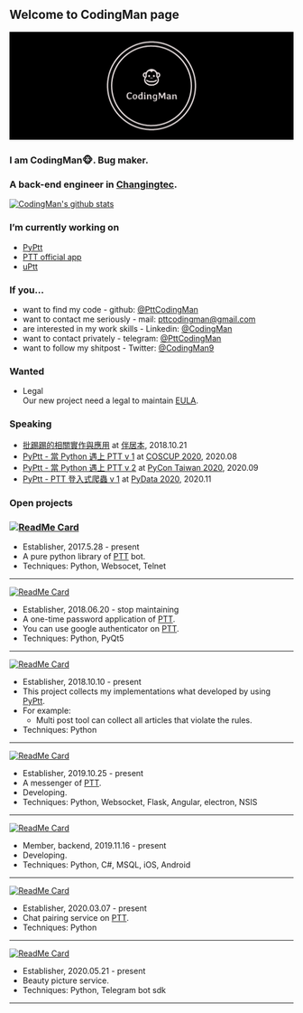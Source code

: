 ## Welcome to CodingMan page

![](https://raw.githubusercontent.com/PttCodingMan/PttCodingMan.github.io/master/logo/facebook_cover_photo_2.png)

### I am CodingMan🐵. Bug maker. 
### A back-end engineer in [Changingtec](https://www.changingtec.com/).  

[![CodingMan's github stats](https://github-readme-stats.vercel.app/api?username=PttCodingMan&count_private=true&theme=dark)](https://github.com/PttCodingMan)  

### I’m currently working on 
  * [PyPtt](https://github.com/PttCodingMan/PyPtt)
  * [PTT official app](https://github.com/Ptt-official-app)
  * [uPtt](https://github.com/uPtt-messenger/uPtt)

### If you...
* want to find my code - github: [@PttCodingMan](https://github.com/PttCodingMan)  
* want to contact me seriously - mail: [pttcodingman@gmail.com](mailto:pttcodingman@gmail.com)  
* are interested in my work skills - Linkedin: [@CodingMan](https://www.linkedin.com/in/codingman/)  
* want to contact privately - telegram: [@PttCodingMan](https://t.me/PttCodingMan)  
* want to follow my shitpost - Twitter: [@CodingMan9](https://twitter.com/CodingMan9)  

### Wanted
* Legal  
    Our new project need a legal to maintain [EULA](https://zh.wikipedia.org/wiki/%E6%9C%80%E7%BB%88%E7%94%A8%E6%88%B7%E8%AE%B8%E5%8F%AF%E5%8D%8F%E8%AE%AE).

### Speaking
* [批踢踢的相關實作與應用](https://docs.google.com/presentation/d/1aTfchLP8VzYhIBGCciC12mR-YtHqMB3a2OIOi8aFNeY/edit?usp=sharing) at [伴居本](https://chenshane911.myportfolio.com/node-website), 2018.10.21
* [PyPtt - 當 Python 遇上 PTT v 1](https://docs.google.com/presentation/d/1Uw76Lb9D3RqVS3Re5PWNBrgiO5SJOk8KqhPE3GvPjCs/edit?usp=sharing) at [COSCUP 2020](https://coscup.org/2020/), 2020.08
* [PyPtt - 當 Python 遇上 PTT v 2](https://docs.google.com/presentation/d/1FL0neHW52YWrnK9YXi1PO6B8fGqnbpKdL8R52KJkMtk/edit?usp=sharing) at [PyCon Taiwan 2020](https://tw.pycon.org/2020), 2020.09
* [PyPtt - PTT 登入式爬蟲 v 1](https://docs.google.com/presentation/d/1pLP1635nv1xt0nmLkMhLQgXtBa2wbt0f6Nma0rkqh0Q/edit?usp=sharing) at [PyData 2020](https://pydata.org/taipei2020/), 2020.11

### Open projects

### [![ReadMe Card](https://github-readme-stats.vercel.app/api/pin/?username=PttCodingMan&repo=PyPtt&theme=dark)](https://github.com/PttCodingMan/PyPtt)  
- Establisher, 2017.5.28 - present  
- A pure python library of [PTT](https://zh.wikipedia.org/wiki/%E6%89%B9%E8%B8%A2%E8%B8%A2) bot.  
- Techniques: Python, Websocet, Telnet

---
    
[![ReadMe Card](https://github-readme-stats.vercel.app/api/pin/?username=PttCodingMan&repo=PTT-One-Time-Password&theme=dark)](https://github.com/PttCodingMan/PTT-One-Time-Password)  
- Establisher, 2018.06.20 - stop maintaining    
- A one-time password application of [PTT](https://zh.wikipedia.org/wiki/%E6%89%B9%E8%B8%A2%E8%B8%A2).  
- You can use google authenticator on [PTT](https://zh.wikipedia.org/wiki/%E6%89%B9%E8%B8%A2%E8%B8%A2).  
- Techniques: Python, PyQt5

---
    
[![ReadMe Card](https://github-readme-stats.vercel.app/api/pin/?username=PttCodingMan&repo=PTT_bots&theme=dark)](https://github.com/PttCodingMan/PTT_bots)  
- Establisher, 2018.10.10 - present  
- This project collects my implementations what developed by using [PyPtt](https://github.com/PttCodingMan/PyPtt).  
- For example:  
    - Multi post tool can collect all articles that violate the rules.  
- Techniques: Python

---
 
[![ReadMe Card](https://github-readme-stats.vercel.app/api/pin/?username=uPtt-messenger&repo=uPtt&theme=dark)](https://github.com/uPtt-messenger/uPtt)  
- Establisher, 2019.10.25 - present  
- A messenger of [PTT](https://zh.wikipedia.org/wiki/%E6%89%B9%E8%B8%A2%E8%B8%A2).  
- Developing.  
- Techniques: Python, Websocket, Flask, Angular, electron, NSIS

---
    
[![ReadMe Card](https://github-readme-stats.vercel.app/api/pin/?username=Ptt-official-app&repo=ptt_official_app_wanted&theme=dark)](https://github.com/Ptt-official-app/ptt_official_app_wanted)  
- Member, backend, 2019.11.16 - present  
- Developing.  
- Techniques: Python, C#, MSQL, iOS, Android

---
    
[![ReadMe Card](https://github-readme-stats.vercel.app/api/pin/?username=PttCodingMan&repo=PttTalk&theme=dark)](https://github.com/PttCodingMan/PttTalk)  
- Establisher, 2020.03.07 - present  
- Chat pairing service on [PTT](https://zh.wikipedia.org/wiki/%E6%89%B9%E8%B8%A2%E8%B8%A2).  
- Techniques: Python

---
    
[![ReadMe Card](https://github-readme-stats.vercel.app/api/pin/?username=PttCodingMan&repo=telegram_beauty_bot&theme=dark)](https://github.com/PttCodingMan/telegram_beauty_bot) 
- Establisher, 2020.05.21 - present  
- Beauty picture service.  
- Techniques: Python, Telegram bot sdk

---
